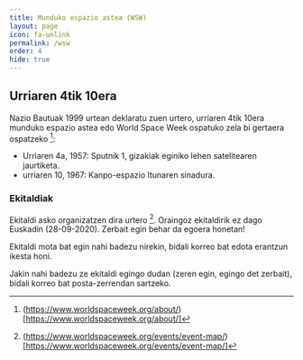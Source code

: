```yaml
---
title: Munduko espazio astea (WSW)
layout: page
icon: fa-unlink
permalink: /wsw
order: 4
hide: true
---
```


## Urriaren 4tik 10era

Nazio Bautuak 1999 urtean deklaratu zuen urtero, urriaren 4tik 10era munduko espazio astea edo World Space Week ospatuko zela bi gertaera ospatzeko [^1]:

* Urriaren 4a, 1957: Sputnik 1, gizakiak eginiko lehen satelitearen jaurtiketa.
* urriaren 10, 1967: Kanpo-espazio Itunaren sinadura.

### Ekitaldiak

Ekitaldi asko organizatzen dira urtero [^2]. Oraingoz ekitaldirik ez dago Euskadin (28-09-2020). Zerbait egin behar da egoera honetan!

Ekitaldi mota bat egin nahi badezu nirekin, bidali korreo bat edota erantzun ikesta honi.

Jakin nahi badezu ze ekitaldi egingo dudan (zeren egin, egingo det zerbait), bidali korreo bat posta-zerrendan sartzeko.

[^1]: (https://www.worldspaceweek.org/about/)[https://www.worldspaceweek.org/about/]
[^2]: (https://www.worldspaceweek.org/events/event-map/)[https://www.worldspaceweek.org/events/event-map/]
